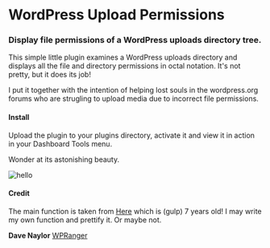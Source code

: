 WordPress Upload Permissions
============================

### Display file permissions of a WordPress uploads directory tree.

This simple little plugin examines a WordPress uploads directory and displays all the file and directory
permissions in octal notation.  It's not pretty, but it does its job!

I put it together with the intention of helping lost souls in the wordpress.org forums who are strugling
to upload media due to incorrect file permissions. 

#### Install

Upload the plugin to your plugins directory, activate it and view it in action in your Dashboard Tools menu.

Wonder at its astonishing beauty.

![hello](http://i.imgur.com/24ZIoKa.png)

#### Credit 
The main function is taken from [Here](http://deadlytechnology.com/scripts/displaying-file-permissions-with-php/) which is (gulp) 7 years old!  I may write my own function and prettify it.  Or maybe not.

__Dave Naylor__
[WPRanger](http://wpranger.co.uk)
